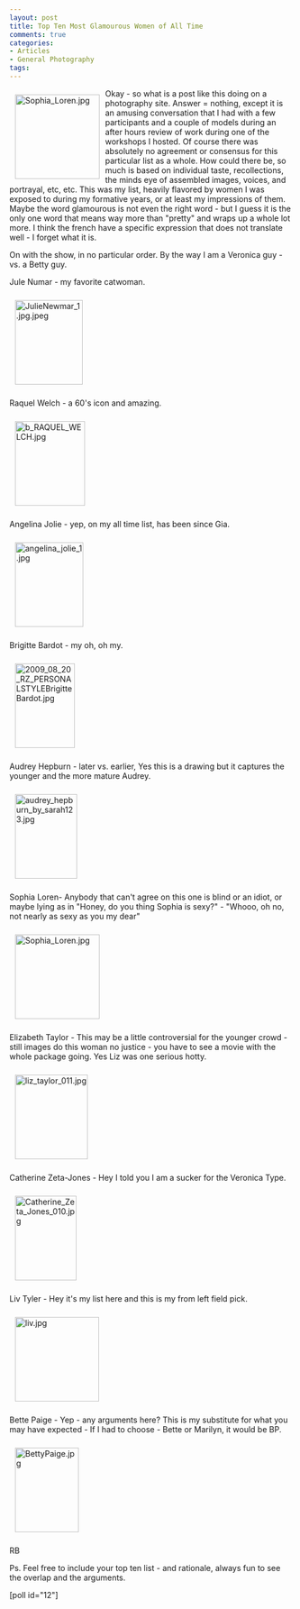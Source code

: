 ```yaml
---
layout: post
title: Top Ten Most Glamourous Women of All Time
comments: true
categories:
- Articles
- General Photography
tags:
---
```

<a rel="lightbox" href="/wp-content/uploads/2009/09/Sophia_Loren.jpg"><img title="Sophia_Loren.jpg" src="/wp-content/uploads/2009/09/.thumbs/.Sophia_Loren.jpg" border="0" alt="Sophia_Loren.jpg" hspace="10" vspace="10" width="150" height="150" align="left" /></a>Okay - so what is a post like this doing on a photography site. Answer = nothing, except it is an amusing conversation that I had with a few participants and a couple of models during an after hours review of work during one of the workshops I hosted. Of course there was absolutely no agreement or consensus for this particular list as a whole. How could there be, so much is based on individual taste, recollections, the minds eye of assembled images, voices, and portrayal, etc, etc. This was my list, heavily flavored by women I was exposed to during my formative years, or at least my impressions of them. Maybe the word glamourous is not even the right word - but I guess it is the only one word that means way more than "pretty" and wraps up a whole lot more. I think the french have a specific expression that does not translate well - I forget what it is.

On with the show, in no particular order. By the way I am a Veronica guy - vs. a Betty guy.

Jule Numar - my favorite catwoman.

<a rel="lightbox" href="/wp-content/uploads/2009/09/JulieNewmar_1.jpg.jpeg"><img title="JulieNewmar_1.jpg.jpeg" src="/wp-content/uploads/2009/09/.thumbs/.JulieNewmar_1.jpg.jpeg" border="0" alt="JulieNewmar_1.jpg.jpeg" hspace="10" vspace="10" width="120" height="150" /></a>

Raquel Welch - a 60's icon and amazing.

<a rel="lightbox" href="/wp-content/uploads/2009/09/b_RAQUEL_WELCH.jpg"><img title="b_RAQUEL_WELCH.jpg" src="/wp-content/uploads/2009/09/.thumbs/.b_RAQUEL_WELCH.jpg" border="0" alt="b_RAQUEL_WELCH.jpg" hspace="10" vspace="10" width="124" height="150" /></a>

Angelina Jolie - yep, on my all time list, has been since Gia.

<a rel="lightbox" href="/wp-content/uploads/2009/09/angelina_jolie_1.jpg"><img title="angelina_jolie_1.jpg" src="/wp-content/uploads/2009/09/.thumbs/.angelina_jolie_1.jpg" border="0" alt="angelina_jolie_1.jpg" hspace="10" vspace="10" width="121" height="150" /></a>

Brigitte Bardot - my oh, oh my.

<a rel="lightbox" href="/wp-content/uploads/2009/09/2009_08_20_RZ_PERSONALSTYLEBrigitteBardot.jpg"><img title="2009_08_20_RZ_PERSONALSTYLEBrigitteBardot.jpg" src="/wp-content/uploads/2009/09/.thumbs/.2009_08_20_RZ_PERSONALSTYLEBrigitteBardot.jpg" border="0" alt="2009_08_20_RZ_PERSONALSTYLEBrigitteBardot.jpg" hspace="10" vspace="10" width="106" height="150" /></a>

Audrey Hepburn - later vs. earlier, Yes this is a drawing but it captures the younger and the more mature Audrey.

<a rel="lightbox" href="/wp-content/uploads/2009/09/audrey_hepburn_by_sarah123.jpg"><img title="audrey_hepburn_by_sarah123.jpg" src="/wp-content/uploads/2009/09/.thumbs/.audrey_hepburn_by_sarah123.jpg" border="0" alt="audrey_hepburn_by_sarah123.jpg" hspace="10" vspace="10" width="110" height="150" /></a>

Sophia Loren- Anybody that can't agree on this one is blind or an idiot, or maybe lying as in "Honey, do you thing Sophia is sexy?" - "Whooo, oh no, not nearly as sexy as you my dear"

<a rel="lightbox" href="/wp-content/uploads/2009/09/Sophia_Loren.jpg"><img title="Sophia_Loren.jpg" src="/wp-content/uploads/2009/09/.thumbs/.Sophia_Loren.jpg" border="0" alt="Sophia_Loren.jpg" hspace="10" vspace="10" width="150" height="150" /></a>

Elizabeth Taylor - This may be a little controversial for the younger crowd - still images do this woman no justice - you have to see a movie with the whole package going. Yes Liz was one serious hotty.

<a rel="lightbox" href="/wp-content/uploads/2009/09/liz_taylor_011.jpg"><img title="liz_taylor_011.jpg" src="/wp-content/uploads/2009/09/.thumbs/.liz_taylor_011.jpg" border="0" alt="liz_taylor_011.jpg" hspace="10" vspace="10" width="129" height="150" /></a>

Catherine Zeta-Jones - Hey I told you I am a sucker for the Veronica Type.

<a rel="lightbox" href="/wp-content/uploads/2009/09/Catherine_Zeta_Jones_010.jpg"><img title="Catherine_Zeta_Jones_010.jpg" src="/wp-content/uploads/2009/09/.thumbs/.Catherine_Zeta_Jones_010.jpg" border="0" alt="Catherine_Zeta_Jones_010.jpg" hspace="10" vspace="10" width="109" height="150" /></a>

Liv Tyler - Hey it's my list here and this is my from left field pick.

<a rel="lightbox" href="/wp-content/uploads/2009/09/liv.jpg"><img title="liv.jpg" src="/wp-content/uploads/2009/09/.thumbs/.liv.jpg" border="0" alt="liv.jpg" hspace="10" vspace="10" width="149" height="150" /></a>

Bette Paige - Yep - any arguments here? This is my substitute for what you may have expected - If I had to choose - Bette or Marilyn, it would be BP.

<a rel="lightbox" href="/wp-content/uploads/2009/09/BettyPaige.jpg"><img title="BettyPaige.jpg" src="/wp-content/uploads/2009/09/.thumbs/.BettyPaige.jpg" border="0" alt="BettyPaige.jpg" hspace="10" vspace="10" width="113" height="150" /></a>

RB

Ps. Feel free to include your top ten list - and rationale, always fun to see the overlap and the arguments.

[poll id="12"] 